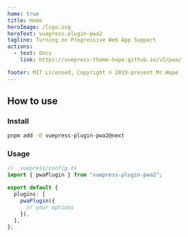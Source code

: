 ```yaml
---
home: true
title: Home
heroImage: /logo.svg
heroText: vuepress-plugin-pwa2
tagline: Turning on Progressive Web App Support
actions:
  - text: Docs
    link: https://vuepress-theme-hope.github.io/v2/pwa/

footer: MIT Licensed, Copyright © 2019-present Mr.Hope
---
```


## How to use

### Install

```bash
pnpm add -D vuepress-plugin-pwa2@next
```

### Usage

```ts
// .vuepress/config.ts
import { pwaPlugin } from "vuepress-plugin-pwa2";

export default {
  plugins: [
    pwaPlugin({
      // your options
    }),
  ],
};
```
